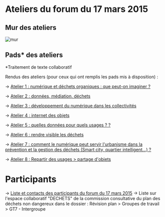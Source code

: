 # Ateliers du forum du 17 mars 2015

## Mur des ateliers

![mur](https://framapic.org/nnFLyxRYjNmm/HUW22rth)

## Pads* des ateliers

*Traitement de texte collaboratif

Rendus des ateliers (pour ceux qui ont remplis les pads mis à disposition) :

-> [Atelier 1 : numérique et déchets organiques : que peut-on imaginer ?](http://dechets-num.meteor.com/contributions/scopyleft/dechets-num-contribution/Dechets-organiques)

-> [Atelier 2 : données, médiation, déchets](http://dechets-num.meteor.com/contributions/scopyleft/dechets-num-contribution/Donnees-mediation-dechets)

-> [Atelier 3 : développement du numérique dans les collectivités](http://dechets-num.meteor.com/contributions/scopyleft/dechets-num-contribution/Dvpt-du-numerique-en-collectivite)

-> [Atelier 4 : internet des objets](http://dechets-num.meteor.com/contributions/scopyleft/dechets-num-contribution/Internet-des-objets)

-> [Atelier 5 : quelles données pour quels usages ? ?](http://dechets-num.meteor.com/contributions/scopyleft/dechets-num-contribution/Quelles-donnees-pour-quels-usages)

-> [Atelier 6 : rendre visible les déchets](http://dechets-num.meteor.com/contributions/scopyleft/dechets-num-contribution/Rendre-visible-les-dechets)

-> [Atelier 7 : comment le numérique peut servir l'urbanisme dans la prévention et la gestion des déchets (Smart city, quartier intelligent...) ?](http://dechets-num.meteor.com/contributions/scopyleft/dechets-num-contribution/Urbanisme-dechets-numerique)

-> [Atelier 8 : Repartir des usages > partage d'objets](http://dechets-num.meteor.com/contributions/scopyleft/dechets-num-contribution/Usages-partage)


# Participants

-> [Liste et contacts des participants du forum du 17 mars 2015](http://www.gironde.fr/ec/jcms/prod7_177017/dechets#refresh-4) -> Liste sur l'espace collaboratif "DECHETS" de la commission consultative du plan des déchets non dangereux dans le dossier : Révision plan > Groupes de travail > GT7 - Intergroupe


